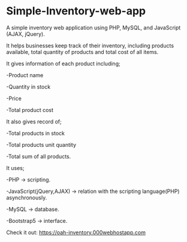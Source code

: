# Simple-Inventory-web-app

A simple inventory web application using PHP, MySQL, and JavaScript (AJAX, jQuery).

It helps businesses keep track of their inventory, including products available, total quantity of products and total cost of all items.

It gives information of each product including;

-Product name

-Quantity in stock

-Price

-Total product cost


It also gives record of;

-Total products in stock

-Total products unit quantity

-Total sum of all products.

It uses;

-PHP -> scripting.

-JavaScript(jQuery,AJAX) -> relation with the scripting language(PHP) asynchronously.

-MySQL -> database.

-Bootstrap5 -> interface.


Check it out:
https://oah-inventory.000webhostapp.com
